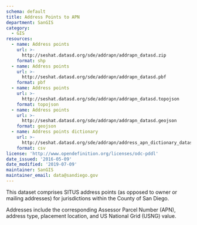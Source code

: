 ```yaml
---
schema: default
title: Address Points to APN
department: SanGIS
category:
  - GIS
resources:
  - name: Address points
    url: >-
      http://seshat.datasd.org/sde/addrapn/addrapn_datasd.zip
    format: shp
  - name: Address points
    url: >-
      http://seshat.datasd.org/sde/addrapn/addrapn_datasd.pbf
    format: pbf
  - name: Address points
    url: >-
      http://seshat.datasd.org/sde/addrapn/addrapn_datasd.topojson
    format: topojson
  - name: Address points
    url: >-
      http://seshat.datasd.org/sde/addrapn/addrapn_datasd.geojson
    format: geojson
  - name: Address points dictionary
    url: >-
      http://seshat.datasd.org/sde/addrapn/address_apn_dictionary_datasd.csv
    format: csv
license: 'http://www.opendefinition.org/licenses/odc-pddl'
date_issued: '2016-05-09'
date_modified: '2019-07-09'
maintainer: SanGIS
maintainer_email: data@sandiego.gov
---
```

This dataset comprises SITUS address points (as opposed to owner or mailing addresses) for jurisdictions within the County of San Diego.
<!--more-->
Addresses include the corresponding Assessor Parcel Number (APN), address type, placement location, and US National Grid (USNG) value.
